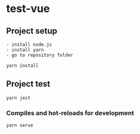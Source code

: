 # test-vue

## Project setup
```
- install node.js
- install yarn
- go to repository folder

yarn install
```

## Project test
```
yarn jest
```

### Compiles and hot-reloads for development
```
yarn serve
```


